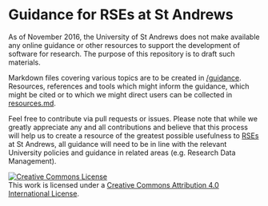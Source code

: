 # Guidance for RSEs at St Andrews

As of November 2016, the University of St Andrews does not make available any online guidance or other resources to support the development of software for research. The purpose of this repository is to draft such materials.

Markdown files covering various topics are to be created in [/guidance](guidance). Resources, references and tools which might inform the guidance, which might be cited or to which we might direct users can be collected in [resources.md](resources.md).

Feel free to contribute via pull requests or issues. Please note that while we greatly appreciate any and all contributions and believe that this process will help us to create a resource of the greatest possible usefulness to [RSEs](http://www.rse.ac.uk/) at St Andrews, all guidance will need to be in line with the relevant University policies and guidance in related areas (e.g. Research Data Management).

<a rel="license" href="http://creativecommons.org/licenses/by/4.0/"><img alt="Creative Commons License" style="border-width:0" src="https://i.creativecommons.org/l/by/4.0/88x31.png" /></a><br />This work is licensed under a <a rel="license" href="http://creativecommons.org/licenses/by/4.0/">Creative Commons Attribution 4.0 International License</a>.
